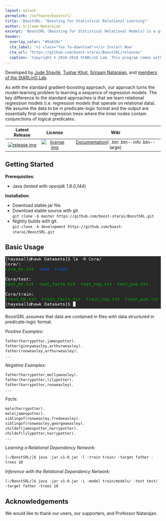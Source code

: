 ```yaml
---
layout: splash
permalink: /software/boostsrl/
title: 'BoostSRL: "Boosting for Statistical Relational Learning"'
author: Sriraam Natarajan
excerpt: 'BoostSRL (Boosting for Statistical Relational Models) is a gradient-boosting based approach to learning different types of SRL models.<br /><br />{::nomarkdown}<iframe style="display: inline-block;" src="https://ghbtns.com/github-btn.html?user=starling-lab&repo=BoostSRL&type=star&count=true&size=large" frameborder="0" scrolling="0" width="120px" height="30px"></iframe> <iframe style="display: inline-block;" src="https://ghbtns.com/github-btn.html?user=starling-lab&repo=BoostSRL&type=fork&count=true&size=large" frameborder="0" scrolling="0" width="158px" height="30px"></iframe>{:/nomarkdown}'
header:
  overlay_color: "#5e616c"
  cta_label: '<i class="fas fa-download"></i> Install Now'
  cta_url: "https://github.com/boost-starai/BoostSRL/releases"
  caption: 'Copyright © 2016-2018 StARLinG Lab. This program comes with absolutely no warranty. This is free software, available under the terms of the GPL-3.0.'
---
```


Developed by [Jude Shavlik](http://pages.cs.wisc.edu/~shavlik/), [Tushar Khot](http://pages.cs.wisc.edu/~tushar/), [Sriraam Natarajan](http://utdallas.edu/~sxn177430/), and [members of the StARLinG Lab](/people/).

As with the standard gradient-boosting approach, our approach turns the model-learning problem to learning a sequence of regression models. The key difference to the standard approaches is that we learn relational regression models (i.e. regression models that operate on relational data). We assume the data to be in predicate-logic format and the output are essentially first-order regression trees where the inner nodes contain conjunctions of logical predicates.

| Latest Release | License | Wiki |
| :---: | :---: | :---: |
| [![release img]][release] | [![license img]][license] | [Documentation](/software/boostsrl/wiki/){: .btn .btn--info .btn--large} |



## Getting Started

**Prerequisites**:

* Java (tested with *openjdk 1.8.0_144*)

**Installation**:

* Download stable jar file.  
* Download stable source with git.  
  `git clone -b master https://github.com/boost-starai/BoostSRL.git`
* Nightly builds with git.  
  `git clone -b development https://github.com/boost-starai/BoostSRL.git`

## Basic Usage

<img src="https://raw.githubusercontent.com/boost-starai/BoostSRL-Misc/master/Images/basicFileStructure.png" alt="Basic file structure for the Cora dataset which BoostSRL assumes for most operations." width="558" display="block" margin="auto">

BoostSRL assumes that data are contained in files with data structured in predicate-logic format.

*Positive Examples:*

    father(harrypotter,jamespotter).
	father(ginnyweasley,arthurweasley).
	father(ronweasley,arthurweasley).
	...

*Negative Examples:*

	father(harrypotter,mollyweasley).
	father(harrypotter,lilypotter).
	father(harrypotter,ronweasley).
	...

*Facts:*

	male(harrypotter).
	male(jamespotter).
	siblingof(ronweasley,fredweasley).
	siblingof(ronweasley,georgeweasley).
	childof(jamespotter,harrypotter).
	childof(lilypotter,harrypotter).
	...

*Learning a Relational Dependency Network:*

    [~/BoostSRL/]$ java -jar v1-0.jar -l -train train/ -target father -trees 10

*Inference with the Relational Dependency Network:*

    [~/BoostSRL/]$ java -jar v1-0.jar -i -model train/models/ -test test/ -target father -trees 10

## Acknowledgements

We would like to thank our users, our supporters, and Professor Natarajan.

[license]:https://github.com/boost-starai/BoostSRL/blob/master/license.txt
[release]:https://github.com/boost-starai/BoostSRL/releases
[license img]:https://img.shields.io/github/license/boost-starai/BoostSRL.svg
[release img]:https://img.shields.io/github/tag/boost-starai/BoostSRL.svg

